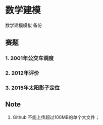 # 数学建模

数学建模模拟 备份

## 赛题
### 1. 2001年公交车调度
### 2. 2012年评价
### 3. 2015年太阳影子定位

## Note
1. Github 不能上传超过100MB的单个大文件；
